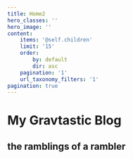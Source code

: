 ```yaml
---
title: Home2
hero_classes: ''
hero_image: ''
content:
    items: '@self.children'
    limit: '15'
    order:
        by: default
        dir: asc
    pagination: '1'
    url_taxonomy_filters: '1'
pagination: true
---
```


# My **Grav**tastic Blog
## the ramblings of a rambler
